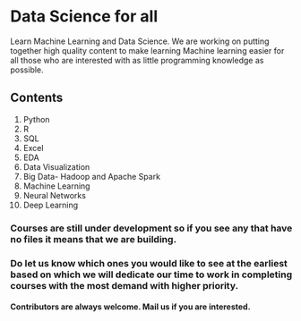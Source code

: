 # Data Science for all
Learn Machine Learning and Data Science. We are working on putting together high quality content to make learning Machine learning easier for all those who are interested with as little programming knowledge as possible.

## Contents
1. Python
2. R
3. SQL
4. Excel
5. EDA
6. Data Visualization
7. Big Data- Hadoop and Apache Spark
8. Machine Learning
9. Neural Networks
10. Deep Learning

### Courses are still under development so if you see any that have no files it means that we are building.

### Do let us know which ones you would like to see at the earliest based on which we will dedicate our time to work in completing courses with the most demand with higher priority.

#### Contributors are always welcome. Mail us if you are interested.
